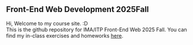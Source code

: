 ## Front-End Web Development 2025Fall
Hi, Welcome to my course site. :D  
This is the github repository for IMA/ITP Front-End Web 2025 Fall. You can find my in-class exercises and homeworks [here](https://sihongshen.github.io/Front-End-Web/).
